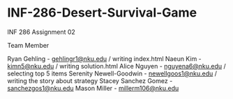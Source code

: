 # INF-286-Desert-Survival-Game
INF 286 Assignment 02

Team Member

Ryan Gehling - gehlingr1@nku.edu  /  writing index.html
Naeun Kim - kimn5@nku.edu   /   writing solution.html
Alice Nguyen - nguyena6@nku.edu   /   selecting top 5 items
Serenity Newell-Goodwin - newellgoos1@nku.edu   /   writing the story about strategy
Stacey Sanchez Gomez - sanchezgos1@nku.edu
Mason Miller - millerm106@nku.edu